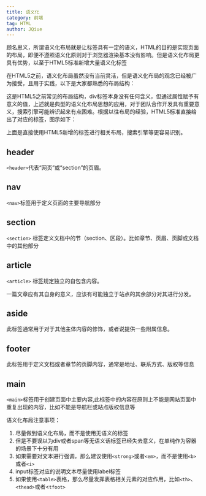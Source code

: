 ```yaml
---
title: 语义化
category: 前端
tag: HTML
author: JQiue
---
```


顾名思义，所谓语义化布局就是让标签具有一定的语义，HTML的目的是实现页面的布局，即便不遵照语义化原则对于浏览器渲染基本没有影响。但是语义化布局更具有优势，以至于HTML5标准新增大量语义化标签

在HTML5之前，语义化布局虽然没有当前灵活，但是语义化布局的观念已经被广为接受，且用于实践，以下是大家都熟悉的布局结构：

这是HTML5之前常见的布局结构，div标签本身没有任何含义，但通过属性赋予有意义的值，上述就是典型的语义化布局思想的应用，对于团队合作开发具有重要意义，搜索引擎可能辨识起来有点困难。根据以往布局的经验，HTML5标准直接给出了对应的标签，图示如下：

上面是直接使用HTML5新增的标签进行相关布局，搜索引擎等更容易识别。

## header

`<header>`代表“网页”或“section”的页眉。

## nav

`<nav>`标签用于定义页面的主要导航部分

## section

`<section>` 标签定义文档中的节（section、区段）。比如章节、页眉、页脚或文档中的其他部分

## article

`<article>` 标签规定独立的自包含内容。

一篇文章应有其自身的意义，应该有可能独立于站点的其余部分对其进行分发。

## aside

此标签通常用于对于其他主体内容的修饰，或者说提供一些附属信息。

## footer

此标签用于定义文档或者章节的页脚内容，通常是地址、联系方式、版权等信息

## main

`<main>`标签用于创建页面中主要内容,此标签中的内容在原则上不能是网站页面中重复出现的内容，比如不能是导航栏或站点版权信息等

语义化布局注意事项：

1. 尽量做到语义化布局，而不是使用无语义的标签
2. 但是不要误以为div或者span等无语义话标签已经失去意义，在单纯作为容器的场景下十分有用
3. 如果需要对文本进行强调，那么建议使用`<strong>`或者`<em>`，而不是使用`<b>`或者`<i>`
4. input标签对应的说明文本尽量使用label标签
5. 如果使用`<table>`表格，那么尽量发挥表格相关元素的对应作用，比如`<th>`、`<thead>`或者<`tfoot>`
